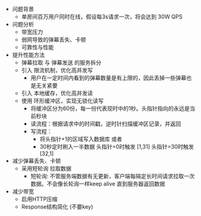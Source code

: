 - 问题背景
	- 单房间百万用户同时在线，假设每3s请求一次，将会达到 30W QPS
- 问题分析
	- 带宽压力
	- 弱网导致的弹幕丢失、卡顿
	- 可靠性与性能
- 提升性能方法
	- 弹幕拉取 与 弹幕发送 的服务拆分
	- 引入 限流机制，优化高并发写
		- 用户在一定时间内看到的弹幕数量是有上限的，因此丢掉一些弹幕也是无关紧要
	- 引入 本地缓存，优化高并发读
	- 使用 环形缓冲区，实现无锁化读写
		- 将缓冲区分为60份，每一份代表现时中的1秒。头指针指向的永远是当前秒块
		- 读流程：根据请求中的时间戳，逆时针扫描缓冲区记录，并返回
		- 写流程：
			- 将头指针+1的区域写入数据库 或者
			- 30秒定时刷入一半数据 头指针=0时触发 [1,31] 头指针=30时触发 [32,1]
- 减少弹幕丢失、卡顿
	- 采用短轮询 拉取数据
		- 短轮询: 不管服务端数据有无更新，客户端每隔定长时间请求拉取一次数据。不会像长轮询一样keep alive 直到服务器返回数据
- 减少带宽
	- 启用HTTP压缩
	- Response结构简化 (不要key)